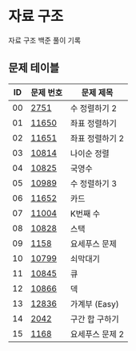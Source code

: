 # 자료 구조 <Data Structure>
자료 구조 백준 풀이 기록
## 문제 테이블
|ID|문제 번호|문제 제목|
|---|------|---|
|00|[2751](https://www.acmicpc.net/problem/2751)|수 정렬하기 2|
|01|[11650](https://www.acmicpc.net/problem/11650)|좌표 정렬하기|
|02|[11651](https://www.acmicpc.net/problem/11651)|좌표 정렬하기 2|
|03|[10814](https://www.acmicpc.net/problem/10814)|나이순 정렬|
|04|[10825](https://www.acmicpc.net/problem/10825)|국영수|
|05|[10989](https://www.acmicpc.net/problem/10989)|수 정렬하기 3|
|06|[11652](https://www.acmicpc.net/problem/11652)|카드|
|07|[11004](https://www.acmicpc.net/problem/11004)|K번째 수|
|08|[10828](https://www.acmicpc.net/problem/10828)|스택|
|09|[1158](https://www.acmicpc.net/problem/1158)|요세푸스 문제|
|10|[10799](https://www.acmicpc.net/problem/10799)|쇠막대기|
|11|[10845](https://www.acmicpc.net/problem/10845)|큐|
|12|[10866](https://www.acmicpc.net/problem/10866)|덱|
|13|[12836](https://www.acmicpc.net/problem/12836)|가계부 (Easy)|
|14|[2042](https://www.acmicpc.net/problem/2042)|구간 합 구하기|
|15|[1168](https://www.acmicpc.net/problem/1168)|요세푸스 문제 2|
